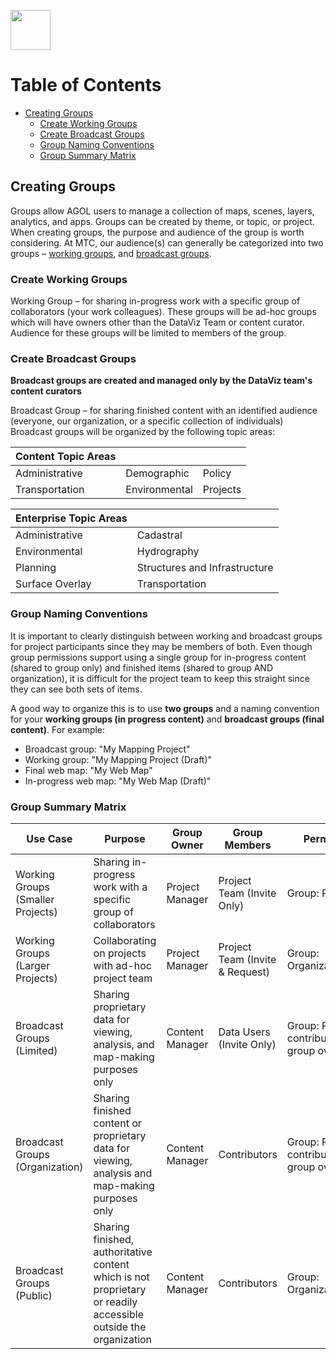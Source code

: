 <a href="url"><img src="http://gis.mtc.ca.gov/mtcimages/mtcgisLogo.png" align="top" height="64" width="64" ></a>

# Table of Contents 
- [Creating Groups](#creating-groups)
    - [Create Working Groups](#create-working-groups)
    - [Create Broadcast Groups](#create-broadcast-groups)
    - [Group Naming Conventions](#group-naming-conventions)
    - [Group Summary Matrix](#group-summary-matrix) 

## Creating Groups 

Groups allow AGOL users to manage a collection of maps, scenes, layers, analytics, and apps. Groups can be created by theme, or topic, or project. When creating groups, the purpose and audience of the group is worth considering. At MTC, our audience(s) can generally be categorized into two groups – [working groups](#create-working-groups), and [broadcast groups](#create-broadcast-groups).

### Create Working Groups

Working Group – for sharing in-progress work with a specific group of collaborators (your work colleagues). These groups will be ad-hoc groups which will have owners other than the DataViz Team or content curator. Audience for these groups will be limited to members of the group.

### Create Broadcast Groups 

**Broadcast groups are created and managed only by the DataViz team's content curators**

Broadcast Group – for sharing finished content with an identified audience (everyone, our organization, or a specific collection of individuals) Broadcast groups will be organized by the following topic areas: 

   | Content Topic Areas  |               |          |
   |----------------------|---------------|----------|
   | Administrative       | Demographic   | Policy   |
   | Transportation       | Environmental | Projects |
   
   | Enterprise Topic Areas |                               |
   |------------------------|-------------------------------|
   | Administrative         | Cadastral                     |
   | Environmental          | Hydrography                   |
   | Planning               | Structures and Infrastructure |
   | Surface Overlay        | Transportation                |

### Group Naming Conventions

It is important to clearly distinguish between working and broadcast groups for project participants since they may be members of both. Even though group permissions support using a single group for in-progress content (shared to group only) and finished items (shared to group AND organization), it is difficult for the project team to keep this straight since they can see both sets of items. 

A good way to organize this is to use **two groups** and a naming convention for your **working groups (in progress content)** and **broadcast groups (final content)**.  For example:

- Broadcast group: "My Mapping Project"
- Working group: "My Mapping Project (Draft)"
- Final web map: "My Web Map"
- In-progress web map: "My Web Map (Draft)" 

### Group Summary Matrix 

| Use Case                          | Purpose                                                                                                         | Group Owner     | Group Members                   | Permissions                                          | Sharing                                  |
|-----------------------------------|-----------------------------------------------------------------------------------------------------------------|-----------------|---------------------------------|------------------------------------------------------|------------------------------------------|
| Working Groups (Smaller Projects) | Sharing in-progress work with a specific group of collaborators                                                 | Project Manager | Project Team (Invite Only)      | Group: Private                                       | Content: Group Only                      |
| Working Groups (Larger Projects)  | Collaborating on projects with ad-hoc project team                                                              | Project Manager | Project Team (Invite & Request) | Group: Organization                                  | Content: Group Only                      |
| Broadcast Groups (Limited)        | Sharing proprietary data for viewing, analysis, and map-making purposes only                                    | Content Manager | Data Users (Invite Only)        | Group: Private and contributions by group owner only | Content: Group                           |
| Broadcast Groups (Organization)   | Sharing finished content or proprietary data for viewing, analysis and map-making purposes only                 | Content Manager | Contributors                    | Group: Private and contributions by group owner only | Content: Group and Organization          |
| Broadcast Groups (Public)         | Sharing finished, authoritative content which is not proprietary or readily accessible outside the organization | Content Manager | Contributors                    | Group: Organization/Public                           | Content: Organization, Public, and Group |
